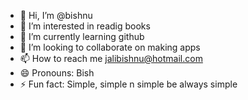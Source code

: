 - 👋 Hi, I’m @bishnu
- 👀 I’m interested in readig books
- 🌱 I’m currently learning github
- 💞️ I’m looking to collaborate on making apps
- 📫 How to reach me jalibishnu@hotmail.com
- 😄 Pronouns: Bish
- ⚡ Fun fact: Simple, simple n simple be always simple

<!---
Jalibishnu/Jalibishnu is a ✨ special ✨ repository because its `README.md` (this file) appears on your GitHub profile.
You can click the Preview link to take a look at your changes.
--->
